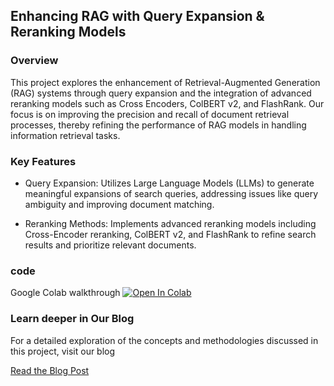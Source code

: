 ## Enhancing RAG with Query Expansion & Reranking Models


### Overview
This project explores the enhancement of Retrieval-Augmented Generation (RAG) systems through query 
expansion and the integration of advanced reranking models such as Cross Encoders, ColBERT v2, and FlashRank.
Our focus is on improving the precision and recall of document retrieval processes, thereby refining the performance of RAG models in handling information retrieval tasks.

### Key Features
- Query Expansion: Utilizes Large Language Models (LLMs) to generate meaningful expansions of search queries, addressing issues like query ambiguity and improving document matching.

- Reranking Methods: Implements advanced reranking models including Cross-Encoder reranking, ColBERT v2, and FlashRank to refine search results and prioritize relevant documents.


### code 

Google Colab walkthrough    <a href="https://colab.research.google.com/github/lancedb/vectordb-recipes/blob/main/examples/query_expansion_reranker/main.ipynb"><img src="https://colab.research.google.com/assets/colab-badge.svg" alt="Open In Colab"></a>

### Learn deeper in Our Blog
For a detailed exploration of the concepts and methodologies discussed in this project, 
visit our blog

[Read the Blog Post](https://lance-blog.ghost.io/p/61dc1f90-6ba1-48fd-af5d-15e3dc4673ee/
)

